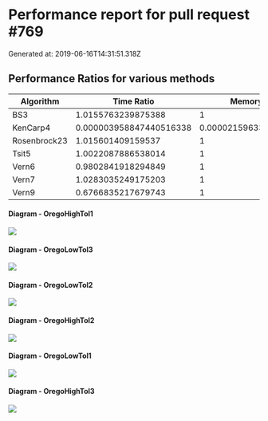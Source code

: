 # Performance report for pull request #769 

 Generated at: 2019-06-16T14:31:51.318Z

## Performance Ratios for various methods

 Algorithm | Time Ratio | Memory Ratio 
 --- | --- | --- 
 BS3 | 1.0155763239875388 | 1 
 KenCarp4 | 0.000003958847440516338 | 0.000021596339106682992 
 Rosenbrock23 | 1.015601409159537 | 1 
 Tsit5 | 1.0022087886538014 | 1 
 Vern6 | 0.9802841918294849 | 1 
 Vern7 | 1.0283035249175203 | 1 
 Vern9 | 0.6766835217679743 | 1 


#### Diagram - OregoHighTol1

![](https://i.imgur.com/MruiV3e.png)

#### Diagram - OregoLowTol3

![](https://i.imgur.com/SfbaVPf.png)

#### Diagram - OregoLowTol2

![](https://i.imgur.com/mX38gCO.png)

#### Diagram - OregoHighTol2

![](https://i.imgur.com/pVSuw4f.png)

#### Diagram - OregoLowTol1

![](https://i.imgur.com/bl9GIhL.png)

#### Diagram - OregoHighTol3

![](https://i.imgur.com/zmOD7TV.png)

